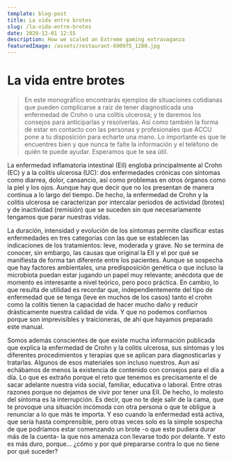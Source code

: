 ```yaml
---
template: blog-post
title: La vida entre brotes
slug: /la-vida-entre-brotes
date: 2020-12-01 12:55
description: How we scaled an Extreme gaming extravaganza
featuredImage: /assets/restaurant-690975_1280.jpg
---
```

# La vida entre brotes

> En este monográfico encontrarás ejemplos de situaciones cotidianas que pueden complicarse a raíz de tener diagnosticada una enfermedad de Crohn o una colitis ulcerosa; y te daremos los consejos para anticiparlas y resolverlas. Así como también la forma de estar en contacto con las personas y profesionales que ACCU pone a tu disposición para echarte una mano. Lo importante es que te encuentres bien y que nunca te falte la información y el teléfono de quién te puede ayudar. Esperamos que te sea útil.


La enfermedad inflamatoria intestinal (EII) engloba principalmente al Crohn (EC) y a la colitis ulcerosa (UC): dos enfermedades crónicas con síntomas como diarrea, dolor, cansancio, así como problemas en otros órganos como la piel y los ojos. Aunque hay que decir que no los presentan de manera continua a lo largo del tiempo. De hecho, la enfermedad de Crohn y la colitis ulcerosa se caracterizan por intercalar periodos de actividad (brotes) y de inactividad (remisión) que se suceden sin que necesariamente tengamos que parar nuestras vidas. 

La duración, intensidad y evolución de los síntomas permite clasificar estas enfermedades en tres categorías con las que se establecen las indicaciones de los tratamientos: leve, moderada y grave. No se termina de conocer, sin embargo, las causas que original la EII y el por qué se manifiesta de forma tan diferente entre los pacientes. Aunque se sospecha que hay factores ambientales, una predisposición genética o que incluso la microbiota puedan estar jugando un papel muy relevante; anécdota que de momento es interesante a nivel teórico, pero poco práctica. En cambio, lo que resulta de utilidad es recordar que, independientemente del tipo de enfermedad que se tenga (leve en muchos de los casos) tanto el crohn como la colitis tienen la capacidad de hacer mucho daño y reducir drásticamente nuestra calidad de vida. Y que no podemos confiarnos porque son imprevisibles y traicioneras, de ahí que hayamos preparado este manual.

Somos además conscientes de que existe mucha información publicada que explica la enfermedad de Crohn y la colitis ulcerosa, sus síntomas y los diferentes procedimientos y terapias que se aplican para diagnosticarlas y tratarlas. Algunos de esos materiales son incluso nuestros. Aun así echábamos de menos la existencia de contenido con consejos para el día a día. Lo que es extraño porque el reto que tenemos es precisamente el de sacar adelante nuestra vida social, familiar, educativa o laboral. Entre otras razones porque no dejamos de vivir por tener una EII. De hecho, lo molesto del síntoma es la interrupción. Es decir, que no te deje salir de la cama, que te provoque una situación incómoda con otra persona o que te obligue a renunciar a lo que más te importa. Y eso cuando la enfermedad está activa, que sería hasta comprensible, pero otras veces solo es la simple sospecha de que podríamos estar comenzando un brote -o que este pudiera durar más de la cuenta- la que nos amenaza con llevarse todo por delante. Y esto es más duro, porque... ¿cómo y por qué prepararse contra lo que no tiene por qué suceder?